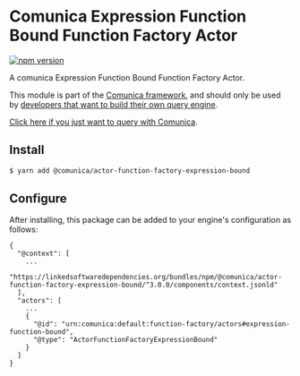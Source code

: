 # Comunica Expression Function Bound Function Factory Actor

[![npm version](https://badge.fury.io/js/%40comunica%2Factor-function-factory-expression-function-bound.svg)](https://www.npmjs.com/package/@comunica/actor-function-factory-expression-bound)

A comunica Expression Function Bound Function Factory Actor.

This module is part of the [Comunica framework](https://github.com/comunica/comunica),
and should only be used by [developers that want to build their own query engine](https://comunica.dev/docs/modify/).

[Click here if you just want to query with Comunica](https://comunica.dev/docs/query/).

## Install

```bash
$ yarn add @comunica/actor-function-factory-expression-bound
```

## Configure

After installing, this package can be added to your engine's configuration as follows:
```text
{
  "@context": [
    ...
    "https://linkedsoftwaredependencies.org/bundles/npm/@comunica/actor-function-factory-expression-bound/^3.0.0/components/context.jsonld"
  ],
  "actors": [
    ...
    {
      "@id": "urn:comunica:default:function-factory/actors#expression-function-bound",
      "@type": "ActorFunctionFactoryExpressionBound"
    }
  ]
}
```
